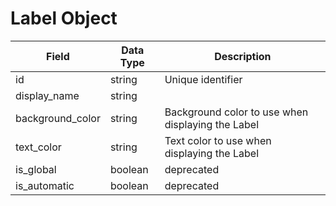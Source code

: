 # Label Object

Field | Data Type | Description
--- | --- | ---
id | string | Unique identifier
display_name | string | 
background_color | string | Background color to use when displaying the Label
text_color | string | Text color to use when displaying the Label
is_global | boolean | deprecated
is_automatic | boolean | deprecated

 
